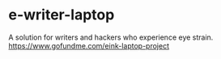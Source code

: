 # e-writer-laptop
A solution for writers and hackers who experience eye strain.
https://www.gofundme.com/eink-laptop-project
